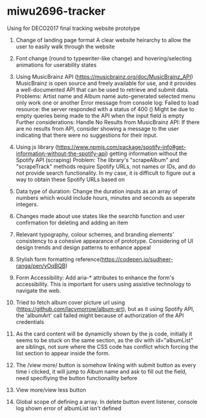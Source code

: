 # miwu2696-tracker
Using for DECO2017 final tracking website prototype

1. Change of landing page format
A clear website heirarchy to allow the user to easily walk through the website

2. Font change (round to typewriter-like change) and hovering/selecting animations for userability states 

3. Using MusicBrainz API (https://musicbrainz.org/doc/MusicBrainz_API) 
MusicBrainz is open source and freely available for use, and it provides a well-documented API that can be used to retrieve and submit data. 
Problems: Artist name and Album name auto-generated selected menu only work one or another
Error message from console log: Failed to load resource: the server responded with a status of 400 () 
Might be due to empty queries being made to the API when the input field is empty
Further considerations: Handle No Results from MusicBrainz API: If there are no results from API, consider showing a message to the user indicating that there were no suggestions for their input.

4. Using js library (https://www.npmjs.com/package/spotify-info#get-information-without-the-spotify-api) getting information without the Spotify API (scraping)
Problem: The library's "scrapeAlbum" and "scrapeTrack" methods require Spotify URLs, not names or IDs, and do not provide search functionality.
In my case, it is difficult to figure out a way to obtain these Spotify URLs based on 

5. Data type of duration: Change the duration inputs as an array of numbers which would include hours, minutes and seconds as seperate integers. 

6. Changes made about use states like the searchb function and user confirmation for deleting and adding an item

7. Relevant typography, colour schemes, and branding elements' consistency to a cohesive appearance of prototype. Considering of UI design trends and design patterns to enhance appeal

8. Stylish form formatting reference(https://codepen.io/sudheer-ranga/pen/yOqBQB)

9. Form Accessibility: Add aria-* attributes to enhance the form's accessibility. This is important for users using assistive technology to navigate the web.

10. Tried to fetch album cover picture url using (https://github.com/lacymorrow/album-art), but as it using Spotify API, the 'albumArt' call failed might because of authorization of the API credentials

11. As the card content will be dynamiclly shown by the js code, initially it seems to be stuck on the same section, as the div with id="albumList" are siblings, not sure where the CSS code has conflict which forcing the list section to appear inside the form. 

12. The /view more/ button is somehow linking with submit button as every time i clicked, it will jump to Album name and ask to fill out the field, need specifiying the button functionaility before

13. View more/view less button

14. Global scope of defining a array. In delete button event listener, console log shown error of albumList isn't defined
<!-- see doc for detailed explanations -->